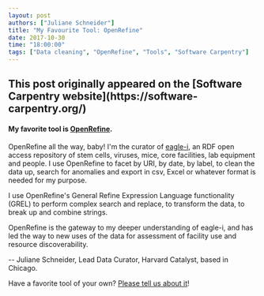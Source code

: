 ```yaml
---
layout: post
authors: ["Juliane Schneider"]
title: "My Favourite Tool: OpenRefine"
date: 2017-10-30
time: "18:00:00"
tags: ["Data cleaning", "OpenRefine", "Tools", "Software Carpentry"]
---
```


<h2>This post originally appeared on the [Software Carpentry website](https://software-carpentry.org/)</h2>

#### My favorite tool is [OpenRefine](http://openrefine.org/).


OpenRefine all the way, baby! I'm the curator of [eagle-i](https://www.eagle-i.net), an RDF open access repository of stem cells, 
viruses, mice, core facilities, 
lab equipment and people. I use OpenRefine to facet by URI, 
by date, by label, to clean the data up, search for anomalies and export in csv, 
Excel or whatever format is needed for my purpose. 

I use OpenRefine's General Refine Expression Language functionality (GREL) to perform complex search and replace, 
to transform the data, to break up and combine strings. 

OpenRefine is the gateway to my deeper understanding of 
eagle-i, and has led the way to new uses of the data for assessment of facility use and resource discoverability.

-- Juliane Schneider, Lead Data Curator, Harvard Catalyst, based in Chicago.


Have a favorite tool of your own? [Please tell us about it](https://docs.google.com/forms/d/e/1FAIpQLSeiu5NzJsLxYueaQrNn_qKbaa5JR2Sz12CeCRyedKQxwb54Dw/viewform)! 

